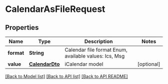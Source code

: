 
# CalendarAsFileRequest
## Properties
Name | Type | Description | Notes
------------ | ------------- | ------------- | -------------
**format** | **String** | Calendar file format Enum, available values: Ics, Msg | 
**value** | [**CalendarDto**](CalendarDto.md) | iCalendar model              |  [optional]




[[Back to Model list]](README.md#documentation-for-models) [[Back to API list]](README.md#documentation-for-api-endpoints) [[Back to API README]](README.md)

